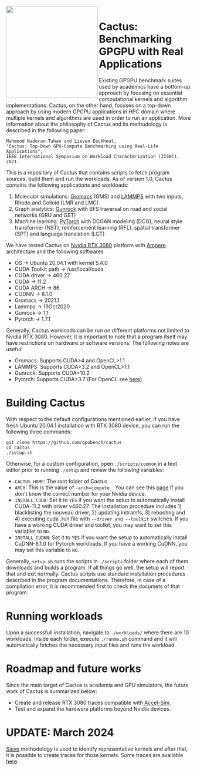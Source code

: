 <img align="left" width="250" height="250" src="https://user-images.githubusercontent.com/11626212/135849857-22a3e029-ff13-4d93-9556-9acb3335541e.jpg">

# Cactus: Benchmarking GPGPU with Real Applications

Existing GPGPU benchmark suites used by academics have a bottom-up approach by focusing on essential computational kernels and algorithm implementations. Cactus, on the other hand, focuses on a top-down approach by using modern GPGPU applications in HPC domain where multiple kernels and algorithms are used in order to run an application. More information about the philosophy of Cactus and its methodology is described in the following paper:

```
Mahmood Naderan-Tahan and Lieven Eeckhout, 
"Cactus: Top-Down GPU-Compute Benchmarking using Real-Life Applications", 
IEEE International Symposium on Workload Characterization (IISWC), 2021.
```

This is a repository of Cactus that contains scripts to fetch program sources, build them and run the workloads. As of version 1.0, Cactus contains the following applications and workloads:

1) Molecular simulations: [Gromacs](http://www.gromacs.org/) (GMS) and [LAMMPS](https://www.lammps.org/) with two inputs, Rhodo and Colloid (LMR and LMC)
2) Graph analytics: [Gunrock](https://gunrock.github.io) with BFS traversal on road and social networks (GRU and GST)
3) Machine learning: [PyTorch](https://pytorch.org/) with DCGAN modeling (DCG), neural style transformer (NST), reinforcement learning (RFL), spatial transformer (SPT) and language translation (LGT)

We have tested Cactus on [Nvidia RTX 3080](https://www.nvidia.com/fr-be/geforce/graphics-cards/30-series/rtx-3080-3080ti/) platform with [Ampere](https://www.nvidia.com/content/PDF/nvidia-ampere-ga-102-gpu-architecture-whitepaper-v2.pdf) architecture and the following softwares

* OS                      ->      Ubuntu 20.04.1 with kernel 5.4.0
* CUDA Toolkit path       ->      /usr/local/cuda
* CUDA driver             ->      460.27
* CUDA                    ->      11.2 
* CUDA ARCH               ->      86
* CUDNN                   ->      8.1.0
* Gromacs                 ->      2021.1
* Lammps                  ->      19Oct2020
* Gunrock                 ->      1.1
* Pytorch                 ->      1.7.1

Generally, Cactus workloads can be run on different platforms not limited to Nvidia RTX 3080. However, it is important to note that a program itself may have restrictions on hardware or software versions. The following notes are useful:

* Gromacs: Supports CUDA>4 and OpenCL>1.1
* LAMMPS: Supports CUDA>3.2 and OpenCL>1.1
* Gunrock: Supports CUDA>10.2
* Pytorch: Supports CUDA>3.7 (For OpenCL see [here](https://github.com/pytorch/pytorch/issues/488))



# Building Cactus

With respect to the default configurations mentioned earlier, if you have fresh Ubuntu 20.04.1 installation with RTX 3080 device, you can run the following three commands:

```
git clone https://github.com/gpubench/cactus
cd cactus
./setup.sh
```

Otherwise, for a custom configuration, open `./scripts/common` in a text editor prior to running `./setup` and review the following variables:

* `CACTUS_HOME`: The root folder of Cactus
* `ARCH`: This is the value of `-arch=compute_`. You can see this [page](https://arnon.dk/tag/cuda-arch/) if you don't know the correct number for your Nvidia device.
* `INSTALL_CUDA`: Set it to `YES` if you want the setup to automatically install CUDA-11.2 with driver v460.27. The installation procedure includes 1) blacklisting the nouveau driver, 2) updating initramfs, 3) rebooting and 4) executing cuda .run file with `--driver and --toolkit` switches. If you have a working CUDA driver and toolkit, you may want to set this variablet to `NO`.
* `INSTALL_CUDNN`: Set it to `YES` if you want the setup to automatically install CuDNN-8.1.0 for Pytorch workloads. If you have a working CuDNN, you may set this variable to `NO`.

Generally, `setup.sh` runs the scripts in `./scripts` folder where each of them downloads and builds a program. If all things go well, the setup will report that and exit normally. Cactus scripts use standard installation procedures described in the program documentations. Therefore, in case of a compilation error, it is recommended first to check the documets of that program.

# Running workloads

Upon a successfull installation, navigate to `./workloads/` where there are 10 workloads. Inside each folder, execute `./runme.sh` command and it will automatically fetches the necessary input files and runs the workload.

# Roadmap and future works

Since the main target of Cactus is academia and GPU simulators, the future work of Cactus is summarized below:

* Create and release RTX 3080 traces compatible with [Accel-Sim](https://accel-sim.github.io/).
* Test and expand the hardware platforms beyond Nvidia devices.

# UPDATE: March 2024

[Sieve](https://github.com/gpubench/sieve) methodology is used to identify representative kernels and after that, it is possible to create traces for those kernels. Some traces are available [here](https://github.com/gpubench/sieve/tree/main/traces).
